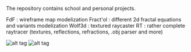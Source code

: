 The repository contains school and personal projects.



FdF : wireframe map modelization
Fract'ol : different 2d fractal equations and variants modelization
Wolf3d : textured raycaster
RT : rather complete raytracer (textures, reflections, refractions, .obj parser and more)


![alt tag](https://cloud.githubusercontent.com/assets/17055316/24478388/ef12664c-14da-11e7-9db5-a78c8d2d4ae7.gif)
![alt tag](https://cloud.githubusercontent.com/assets/17055316/24584378/3b9e5820-176c-11e7-88ad-e3e3f95d4a16.gif)
